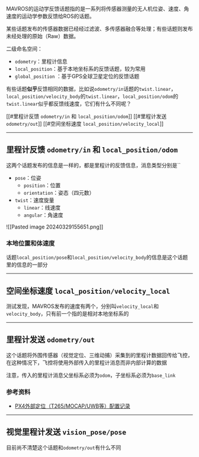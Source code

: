 MAVROS的运动学反馈话题指的是一系列将传感器测量的无人机位姿、速度、角速度的运动学参数反馈给ROS的话题。

某些话题发布的传感器数据已经经过滤波、多传感器融合等处理；有些话题则发布未经处理的原始（Raw）数据。

二级命名空间：

+ `odometry`：里程计信息
+ `local_position`：基于本地坐标系的反馈话题，较为常用
+ `global_position` ：基于GPS全球卫星定位的反馈话题

有些话题**似乎**反馈相同的数据，比如说`odometry/in`话题的`twist.linear`，`local_position/velocity_body`的`twist.linear`，`local_position/odom`的`twist.linear`似乎都反馈线速度，它们有什么不同呢？

[[#里程计反馈 `odometry/in` 和 `local_position/odom`]]
[[#里程计发送 `odometry/out`]]
[[#空间坐标速度 `local_position/velocity_local`]]

---
## 里程计反馈 `odometry/in` 和 `local_position/odom`

这两个话题发布的信息是一样的，都是里程计的反馈信息，消息类型分别是``

+ `pose`：位姿
	+ `position`：位置
	+ `orientation`：姿态（四元数）
+ `twist`：速度旋量
	+ `linear`：线速度
	+ `angular`：角速度

![[Pasted image 20240329155651.png]]

### 本地位置和体速度

话题`local_position/pose`和`local_position/velocity_body`的信息是这个话题里的信息的一部分


---
## 空间坐标速度 `local_position/velocity_local`

测试发现，MAVROS发布的速度有两个，分别叫`velocity_local`和`velocity_body`，只有前一个指的是相对本地坐标系的

---
## 里程计发送 `odometry/out`

这个话题将外围传感器（视觉定位、三维动捕）采集到的里程计数据回传给飞控，在这种情况下，飞控将使用外部传入的里程计消息而非内部计算的数据

注意，传入的里程计消息父坐标系必须为`odom`，子坐标系必须为`base_link`

### 参考资料

+ [PX4外部定位（T265/MOCAP/UWB等）配置记录](https://blog.csdn.net/weixin_52814031/article/details/135117242?ops_request_misc=&request_id=&biz_id=102&utm_term=mavros%20odometry%20out&utm_medium=distribute.pc_search_result.none-task-blog-2~all~sobaiduweb~default-1-135117242.142^v100^pc_search_result_base2&spm=1018.2226.3001.4187)


---
## 视觉里程计发送 `vision_pose/pose`

目前尚不清楚这个话题和`odometry/out`有什么不同
